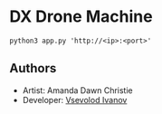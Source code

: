 # DX Drone Machine
```
python3 app.py 'http://<ip>:<port>'
```

## Authors

- Artist: Amanda Dawn Christie
- Developer: [Vsevolod Ivanov](https://github.com/binarytrails)